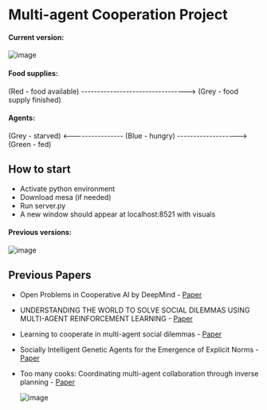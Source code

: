 # Multi-agent Cooperation Project

#### Current version:  
  
![image](https://github.com/camillemolina1/Ind_project/assets/98462350/7d7b4b65-a425-460b-bcbd-7dd81652c061)

#### Food supplies:  
(Red - food available)  --------------------------------->  (Grey - food supply finished)
#### Agents:  
(Grey - starved)  <----------------  (Blue - hungry)  ------------------->  (Green - fed)   

  
## How to start

+ Activate python environment
+ Download mesa (if needed)
+ Run server.py
+ A new window should appear at localhost:8521 with visuals

#### Previous versions:  
  
![image](https://github.com/camillemolina1/Ind_project/assets/98462350/02b0d9ae-38c3-42d7-97ac-6cbb86173d20)

## Previous Papers

+ Open Problems in Cooperative AI by DeepMind - [Paper](https://arxiv.org/pdf/2012.08630.pdf)  
+ UNDERSTANDING THE WORLD TO SOLVE SOCIAL DILEMMAS USING MULTI-AGENT REINFORCEMENT LEARNING - [Paper](https://arxiv.org/pdf/2305.11358.pdf)
+ Learning to cooperate in multi-agent social dilemmas - [Paper](https://www.researchgate.net/publication/221456198_Learning_to_cooperate_in_multi-agent_social_dilemmas)
+ Socially Intelligent Genetic Agents for the Emergence of Explicit Norms - [Paper](https://niravajmeri.github.io/docs/IJCAI22-SIGA.pdf)
+ Too many cooks: Coordinating multi-agent collaboration through inverse planning - [Paper](https://dspace.mit.edu/bitstream/handle/1721.1/138369/0157.pdf?sequence=2&isAllowed=y)
    
  
    ![image](https://github.com/camillemolina1/Ind_project/assets/98462350/9ce96e66-06f6-4330-8e6e-9b4d9eaaf264)

